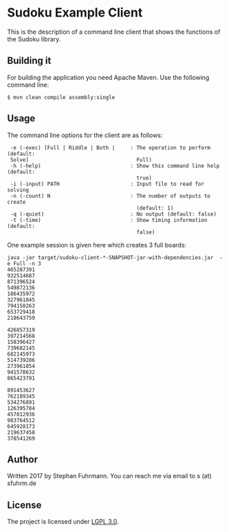 # Sudoku Example Client

This is the description of a command line client that shows the functions of the Sudoku library.

## Building it

For building the application you need Apache Maven.
Use the following command line:

    $ mvn clean compile assembly:single
    
## Usage

The command line options for the client are as follows:

     -e (-exec) [Full | Riddle | Both |     : The operation to perform (default:
     Solve]                                   Full)
     -h (-help)                             : Show this command line help (default:
                                              true)
     -i (-input) PATH                       : Input file to read for solving
     -n (-count) N                          : The number of outputs to create
                                              (default: 1)
     -q (-quiet)                            : No output (default: false)
     -t (-time)                             : Show timing information (default:
                                              false)

One example session is given here which creates 3 full boards:

    java -jar target/sudoku-client-*-SNAPSHOT-jar-with-dependencies.jar  -e Full -n 3
    465287391
    932514687
    871396524
    549872136
    186435972
    327961845
    794158263
    653729418
    218643759
    
    426857319
    397214568
    158396427
    739682145
    682145973
    514739286
    273961854
    941578632
    865423791
    
    891453627
    762189345
    534276891
    126395784
    457812936
    983764512
    645928173
    219637458
    378541269


## Author

Written 2017 by Stephan Fuhrmann. You can reach me via email to s (at) sfuhrm.de

## License

The project is licensed under [LGPL 3.0](https://www.gnu.org/licenses/lgpl-3.0.en.html).
